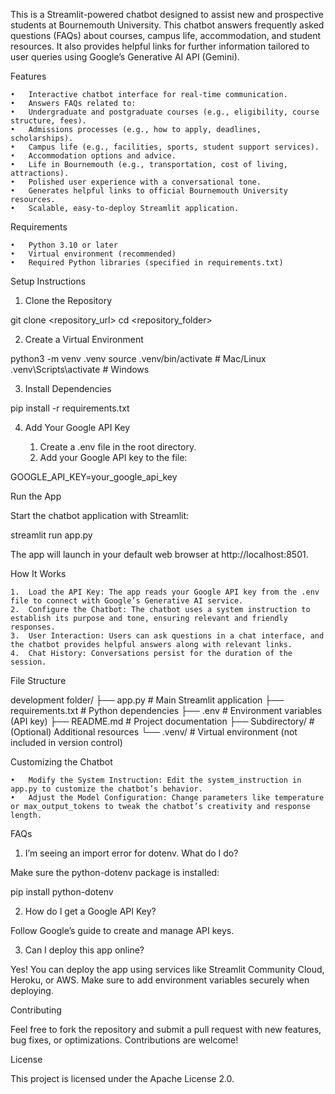 This is a Streamlit-powered chatbot designed to assist new and prospective students at Bournemouth University. This chatbot answers frequently asked questions (FAQs) about courses, campus life, accommodation, and student resources. It also provides helpful links for further information tailored to user queries using Google’s Generative AI API (Gemini).

Features

	•	Interactive chatbot interface for real-time communication.
	•	Answers FAQs related to:
	•	Undergraduate and postgraduate courses (e.g., eligibility, course structure, fees).
	•	Admissions processes (e.g., how to apply, deadlines, scholarships).
	•	Campus life (e.g., facilities, sports, student support services).
	•	Accommodation options and advice.
	•	Life in Bournemouth (e.g., transportation, cost of living, attractions).
	•	Polished user experience with a conversational tone.
	•	Generates helpful links to official Bournemouth University resources.
	•	Scalable, easy-to-deploy Streamlit application.

Requirements

	•	Python 3.10 or later
	•	Virtual environment (recommended)
	•	Required Python libraries (specified in requirements.txt)

Setup Instructions

1. Clone the Repository

git clone <repository_url>
cd <repository_folder>

2. Create a Virtual Environment

python3 -m venv .venv
source .venv/bin/activate  # Mac/Linux
.venv\Scripts\activate     # Windows

3. Install Dependencies

pip install -r requirements.txt

4. Add Your Google API Key

	1.	Create a .env file in the root directory.
	2.	Add your Google API key to the file:

GOOGLE_API_KEY=your_google_api_key

Run the App

Start the chatbot application with Streamlit:

streamlit run app.py

The app will launch in your default web browser at http://localhost:8501.

How It Works

	1.	Load the API Key: The app reads your Google API key from the .env file to connect with Google’s Generative AI service.
	2.	Configure the Chatbot: The chatbot uses a system instruction to establish its purpose and tone, ensuring relevant and friendly responses.
	3.	User Interaction: Users can ask questions in a chat interface, and the chatbot provides helpful answers along with relevant links.
	4.	Chat History: Conversations persist for the duration of the session.

File Structure

development folder/
├── app.py               # Main Streamlit application
├── requirements.txt     # Python dependencies
├── .env                 # Environment variables (API key)
├── README.md            # Project documentation
├── Subdirectory/        # (Optional) Additional resources
└── .venv/               # Virtual environment (not included in version control)

Customizing the Chatbot

	•	Modify the System Instruction: Edit the system_instruction in app.py to customize the chatbot’s behavior.
	•	Adjust the Model Configuration: Change parameters like temperature or max_output_tokens to tweak the chatbot’s creativity and response length.

FAQs

1. I’m seeing an import error for dotenv. What do I do?

Make sure the python-dotenv package is installed:

pip install python-dotenv

2. How do I get a Google API Key?

Follow Google’s guide to create and manage API keys.

3. Can I deploy this app online?

Yes! You can deploy the app using services like Streamlit Community Cloud, Heroku, or AWS. Make sure to add environment variables securely when deploying.

Contributing

Feel free to fork the repository and submit a pull request with new features, bug fixes, or optimizations. Contributions are welcome!

License

This project is licensed under the Apache License 2.0.
